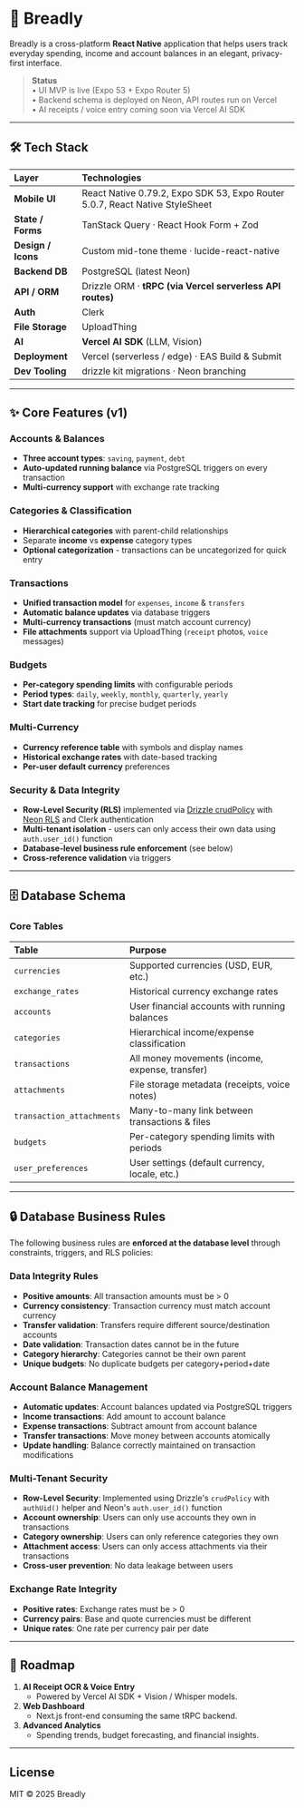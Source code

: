 # 🍞 Breadly

Breadly is a cross-platform **React Native** application that helps users track everyday spending, income and account balances in an elegant, privacy-first interface.

> **Status**  
> • UI MVP is live (Expo 53 + Expo Router 5)  
> • Backend schema is deployed on Neon, API routes run on Vercel  
> • AI receipts / voice entry coming soon via Vercel AI SDK

---

## 🛠 Tech Stack

| Layer              | Technologies                                                                 |
| :----------------- | :--------------------------------------------------------------------------- |
| **Mobile UI**      | React Native 0.79.2, Expo SDK 53, Expo Router 5.0.7, React Native StyleSheet |
| **State / Forms**  | TanStack Query · React Hook Form + Zod                                       |
| **Design / Icons** | Custom mid-tone theme · lucide-react-native                                  |
| **Backend DB**     | PostgreSQL (latest Neon)                                                     |
| **API / ORM**      | Drizzle ORM · **tRPC (via Vercel serverless API routes)**                    |
| **Auth**           | Clerk                                                                        |
| **File Storage**   | UploadThing                                                                  |
| **AI**             | **Vercel AI SDK** (LLM, Vision)                                              |
| **Deployment**     | Vercel (serverless / edge) · EAS Build & Submit                              |
| **Dev Tooling**    | drizzle kit migrations · Neon branching                                      |

---

## ✨ Core Features (v1)

### Accounts & Balances

- **Three account types**: `saving`, `payment`, `debt`
- **Auto-updated running balance** via PostgreSQL triggers on every transaction
- **Multi-currency support** with exchange rate tracking

### Categories & Classification

- **Hierarchical categories** with parent-child relationships
- Separate **income** vs **expense** category types
- **Optional categorization** - transactions can be uncategorized for quick entry

### Transactions

- **Unified transaction model** for `expenses`, `income` & `transfers`
- **Automatic balance updates** via database triggers
- **Multi-currency transactions** (must match account currency)
- **File attachments** support via UploadThing (`receipt` photos, `voice` messages)

### Budgets

- **Per-category spending limits** with configurable periods
- **Period types**: `daily`, `weekly`, `monthly`, `quarterly`, `yearly`
- **Start date tracking** for precise budget periods

### Multi-Currency

- **Currency reference table** with symbols and display names
- **Historical exchange rates** with date-based tracking
- **Per-user default currency** preferences

### Security & Data Integrity

- **Row-Level Security (RLS)** implemented via [Drizzle crudPolicy](https://neon.tech/docs/guides/neon-rls-drizzle) with [Neon RLS](https://neon.tech/docs/guides/neon-rls) and Clerk authentication
- **Multi-tenant isolation** - users can only access their own data using `auth.user_id()` function
- **Database-level business rule enforcement** (see below)
- **Cross-reference validation** via triggers

---

## 🗄 Database Schema

### Core Tables

| Table                     | Purpose                                         |
| :------------------------ | :---------------------------------------------- |
| `currencies`              | Supported currencies (USD, EUR, etc.)           |
| `exchange_rates`          | Historical currency exchange rates              |
| `accounts`                | User financial accounts with running balances   |
| `categories`              | Hierarchical income/expense classification      |
| `transactions`            | All money movements (income, expense, transfer) |
| `attachments`             | File storage metadata (receipts, voice notes)   |
| `transaction_attachments` | Many-to-many link between transactions & files  |
| `budgets`                 | Per-category spending limits with periods       |
| `user_preferences`        | User settings (default currency, locale, etc.)  |

---

## 🔒 Database Business Rules

The following business rules are **enforced at the database level** through constraints, triggers, and RLS policies:

### Data Integrity Rules

- **Positive amounts**: All transaction amounts must be > 0
- **Currency consistency**: Transaction currency must match account currency
- **Transfer validation**: Transfers require different source/destination accounts
- **Date validation**: Transaction dates cannot be in the future
- **Category hierarchy**: Categories cannot be their own parent
- **Unique budgets**: No duplicate budgets per category+period+date

### Account Balance Management

- **Automatic updates**: Account balances updated via PostgreSQL triggers
- **Income transactions**: Add amount to account balance
- **Expense transactions**: Subtract amount from account balance
- **Transfer transactions**: Move money between accounts atomically
- **Update handling**: Balance correctly maintained on transaction modifications

### Multi-Tenant Security

- **Row-Level Security**: Implemented using Drizzle's `crudPolicy` with `authUid()` helper and Neon's `auth.user_id()` function
- **Account ownership**: Users can only use accounts they own in transactions
- **Category ownership**: Users can only reference categories they own
- **Attachment access**: Users can only access attachments via their transactions
- **Cross-user prevention**: No data leakage between users

### Exchange Rate Integrity

- **Positive rates**: Exchange rates must be > 0
- **Currency pairs**: Base and quote currencies must be different
- **Unique rates**: One rate per currency pair per date

---

## 🔮 Roadmap

1. **AI Receipt OCR & Voice Entry**
   - Powered by Vercel AI SDK + Vision / Whisper models.
2. **Web Dashboard**
   - Next.js front-end consuming the same tRPC backend.
3. **Advanced Analytics**
   - Spending trends, budget forecasting, and financial insights.

---

## License

MIT © 2025 Breadly
